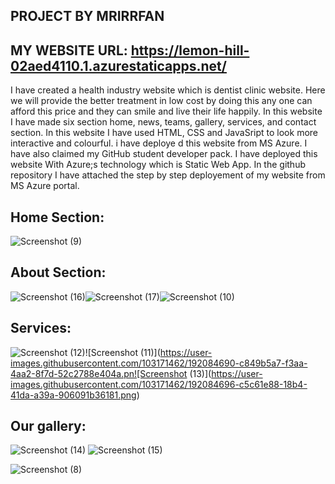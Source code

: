 ## PROJECT BY MRIRRFAN
## MY WEBSITE URL: https://lemon-hill-02aed4110.1.azurestaticapps.net/

I have created a health industry website which is dentist clinic website. Here we will provide the better treatment in low cost by doing this any one can afford
this price and they can smile and live their life happily. In this website I have made six section home, news, teams, gallery, services, and contact section. 
In this website I have used HTML, CSS and JavaSript to look more interactive and colourful. i have deploye d this website from MS Azure.
I have also claimed my GitHub student developer pack. I have deployed this website With
Azure;s technology which is Static Web App. In the github repository I have attached the step by step deployement of my website from MS Azure portal.

## Home Section:

![Screenshot (9)](https://user-images.githubusercontent.com/103171462/192084684-ec0c0031-2b97-4a99-9b46-e7ed5a68f778.png)

## About Section:

![Screenshot (16)](https://user-images.githubusercontent.com/103171462/192084701-39f70c33-3740-4eca-b457-0278d9e05e36.png)![Screenshot (17)](https://user-images.githubusercontent.com/103171462/192084702-2a3d4f18-6817-4582-b9af-d8d51468fcca.png)![Screenshot (10)](https://user-images.githubusercontent.com/103171462/192084686-4a7c79b6-2b4f-4759-96e3-33fb948aeac9.png)

## Services:

![Screenshot (12)](https://user-images.githubusercontent.com/103171462/192084693-c90d0828-0ee5-43aa-9f4b-2c3447f97c39.png)![Screenshot (11)](https://user-images.githubusercontent.com/103171462/192084690-c849b5a7-f3aa-4aa2-8f7d-52c2788e404a.pn![Screenshot (13)](https://user-images.githubusercontent.com/103171462/192084696-c5c61e88-18b4-41da-a39a-906091b36181.png)

## Our gallery:

![Screenshot (14)](https://user-images.githubusercontent.com/103171462/192084699-101b52ee-8858-48d1-b957-b15ee92a22f4.png)
![Screenshot (15)](https://user-images.githubusercontent.com/103171462/192084700-1b7fc154-129b-4ab2-82aa-6544e3005176.png)


![Screenshot (8)](https://user-images.githubusercontent.com/103171462/192084679-9832c2ba-5aed-48c8-bc50-bf0e0cd1b97d.png)
